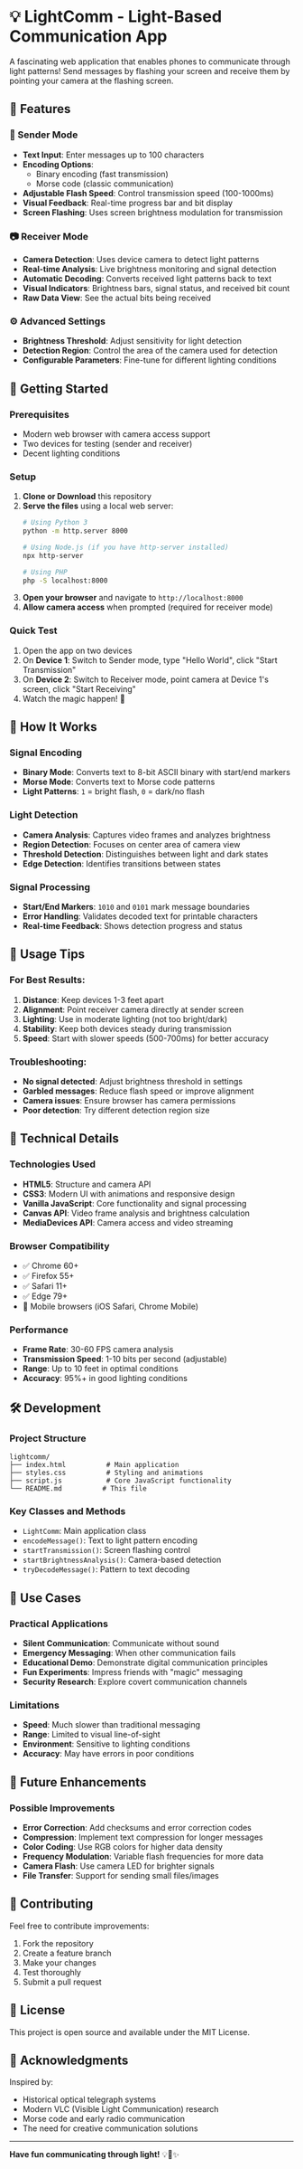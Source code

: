 # 💡 LightComm - Light-Based Communication App

A fascinating web application that enables phones to communicate through light patterns! Send messages by flashing your screen and receive them by pointing your camera at the flashing screen.

## 🌟 Features

### 📱 Sender Mode
- **Text Input**: Enter messages up to 100 characters
- **Encoding Options**: 
  - Binary encoding (fast transmission)
  - Morse code (classic communication)
- **Adjustable Flash Speed**: Control transmission speed (100-1000ms)
- **Visual Feedback**: Real-time progress bar and bit display
- **Screen Flashing**: Uses screen brightness modulation for transmission

### 📷 Receiver Mode
- **Camera Detection**: Uses device camera to detect light patterns
- **Real-time Analysis**: Live brightness monitoring and signal detection
- **Automatic Decoding**: Converts received light patterns back to text
- **Visual Indicators**: Brightness bars, signal status, and received bit count
- **Raw Data View**: See the actual bits being received

### ⚙️ Advanced Settings
- **Brightness Threshold**: Adjust sensitivity for light detection
- **Detection Region**: Control the area of the camera used for detection
- **Configurable Parameters**: Fine-tune for different lighting conditions

## 🚀 Getting Started

### Prerequisites
- Modern web browser with camera access support
- Two devices for testing (sender and receiver)
- Decent lighting conditions

### Setup
1. **Clone or Download** this repository
2. **Serve the files** using a local web server:
   ```bash
   # Using Python 3
   python -m http.server 8000
   
   # Using Node.js (if you have http-server installed)
   npx http-server
   
   # Using PHP
   php -S localhost:8000
   ```
3. **Open your browser** and navigate to `http://localhost:8000`
4. **Allow camera access** when prompted (required for receiver mode)

### Quick Test
1. Open the app on two devices
2. On **Device 1**: Switch to Sender mode, type "Hello World", click "Start Transmission"
3. On **Device 2**: Switch to Receiver mode, point camera at Device 1's screen, click "Start Receiving"
4. Watch the magic happen! 🎉

## 🔧 How It Works

### Signal Encoding
- **Binary Mode**: Converts text to 8-bit ASCII binary with start/end markers
- **Morse Mode**: Converts text to Morse code patterns
- **Light Patterns**: `1` = bright flash, `0` = dark/no flash

### Light Detection
- **Camera Analysis**: Captures video frames and analyzes brightness
- **Region Detection**: Focuses on center area of camera view
- **Threshold Detection**: Distinguishes between light and dark states
- **Edge Detection**: Identifies transitions between states

### Signal Processing
- **Start/End Markers**: `1010` and `0101` mark message boundaries
- **Error Handling**: Validates decoded text for printable characters
- **Real-time Feedback**: Shows detection progress and status

## 📱 Usage Tips

### For Best Results:
1. **Distance**: Keep devices 1-3 feet apart
2. **Alignment**: Point receiver camera directly at sender screen
3. **Lighting**: Use in moderate lighting (not too bright/dark)
4. **Stability**: Keep both devices steady during transmission
5. **Speed**: Start with slower speeds (500-700ms) for better accuracy

### Troubleshooting:
- **No signal detected**: Adjust brightness threshold in settings
- **Garbled messages**: Reduce flash speed or improve alignment
- **Camera issues**: Ensure browser has camera permissions
- **Poor detection**: Try different detection region size

## 🔬 Technical Details

### Technologies Used
- **HTML5**: Structure and camera API
- **CSS3**: Modern UI with animations and responsive design
- **Vanilla JavaScript**: Core functionality and signal processing
- **Canvas API**: Video frame analysis and brightness calculation
- **MediaDevices API**: Camera access and video streaming

### Browser Compatibility
- ✅ Chrome 60+
- ✅ Firefox 55+
- ✅ Safari 11+
- ✅ Edge 79+
- 📱 Mobile browsers (iOS Safari, Chrome Mobile)

### Performance
- **Frame Rate**: 30-60 FPS camera analysis
- **Transmission Speed**: 1-10 bits per second (adjustable)
- **Range**: Up to 10 feet in optimal conditions
- **Accuracy**: 95%+ in good lighting conditions

## 🛠️ Development

### Project Structure
```
lightcomm/
├── index.html          # Main application
├── styles.css          # Styling and animations
├── script.js           # Core JavaScript functionality
└── README.md          # This file
```

### Key Classes and Methods
- `LightComm`: Main application class
- `encodeMessage()`: Text to light pattern encoding
- `startTransmission()`: Screen flashing control
- `startBrightnessAnalysis()`: Camera-based detection
- `tryDecodeMessage()`: Pattern to text decoding

## 🎯 Use Cases

### Practical Applications
- **Silent Communication**: Communicate without sound
- **Emergency Messaging**: When other communication fails
- **Educational Demo**: Demonstrate digital communication principles
- **Fun Experiments**: Impress friends with "magic" messaging
- **Security Research**: Explore covert communication channels

### Limitations
- **Speed**: Much slower than traditional messaging
- **Range**: Limited to visual line-of-sight
- **Environment**: Sensitive to lighting conditions
- **Accuracy**: May have errors in poor conditions

## 🔮 Future Enhancements

### Possible Improvements
- **Error Correction**: Add checksums and error correction codes
- **Compression**: Implement text compression for longer messages
- **Color Coding**: Use RGB colors for higher data density
- **Frequency Modulation**: Variable flash frequencies for more data
- **Camera Flash**: Use camera LED for brighter signals
- **File Transfer**: Support for sending small files/images

## 🤝 Contributing

Feel free to contribute improvements:
1. Fork the repository
2. Create a feature branch
3. Make your changes
4. Test thoroughly
5. Submit a pull request

## 📄 License

This project is open source and available under the MIT License.

## 🙏 Acknowledgments

Inspired by:
- Historical optical telegraph systems
- Modern VLC (Visible Light Communication) research
- Morse code and early radio communication
- The need for creative communication solutions

---

**Have fun communicating through light!** 💡📱✨ 